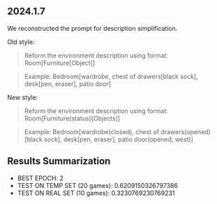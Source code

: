 ## 2024.1.7

We reconstructed the prompt for description simplification.

Old style: 

> Reform the environment description using format: Room[Furniture[Object]]

> Example: Bedroom[wardrobe, chest of drawers[black sock], desk[pen, eraser], patio door]

New style:

> Reform the environment description using format: Room[Furniture(status)[Objects]]

> Example: Bedroom[wardrobe(closed), chest of drawers(opened)[black sock], desk[pen, eraser], patio door(opened, west)]


## Results Summarization

* BEST EPOCH: 2
* TEST ON TEMP SET (20 games): 0.6209150326797386
* TEST ON REAL SET (10 games): 0.3230769230769231
